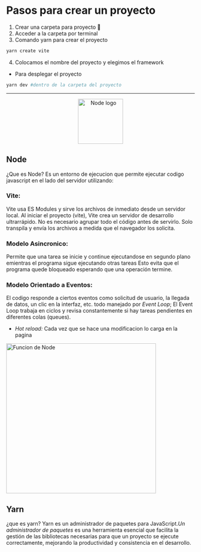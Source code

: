 # Pasos para crear un proyecto
1. Crear una carpeta para proyecto 📁
2. Acceder a la carpeta por terminal
3. Comando yarn para crear el proyecto
```bash
yarn create vite
```
4. Colocamos el nombre del proyecto y elegimos el framework
- Para desplegar el proyecto 
```bash
yarn dev #dentro de la carpeta del proyecto
```

---

<p align="center">
  <a href="https://nodejs.org/es" target="blank">
    <img src="
    https://nodejs.org/static/images/logo.svg
    " width="120" alt="Node logo"/>
  </a>
</p>

## Node
¿Que es Node?
Es un entorno de ejecucion que permite ejecutar codigo javascript en el lado del servidor utilizando:

### Vite:
Vite usa ES Modules y sirve los archivos de inmediato desde un servidor local.
Al iniciar el proyecto (vite), Vite crea un servidor de desarrollo ultrarrápido.
No es necesario agrupar todo el código antes de servirlo.
Solo transpila y envía los archivos a medida que el navegador los solicita.

### Modelo Asincronico:
Permite que una tarea se inicie y continue ejecutandose en segundo plano emientras el programa sigue ejecutando otras tareas Esto evita que el programa quede bloqueado esperando que una operación termine.

### Modelo Orientado a Eventos:
El codigo responde a ciertos eventos como solicitud de usuario, la llegada de datos, un clic en la interfaz, etc. todo manejado por *Event Loop*; El Event Loop trabaja en ciclos y revisa constantemente si hay tareas pendientes en diferentes colas (queues).

- *Hot reload:* Cada vez que se hace una modificacion lo carga en la pagina

<img src="https://i.stack.imgur.com/BTm1H.png" width="400" alt="Funcion de Node"/>

## Yarn 

¿que es yarn?
Yarn es un administrador de paquetes para JavaScript.*Un administrador de paquetes* es una herramienta esencial que facilita la gestión de las bibliotecas necesarias para que un proyecto se ejecute correctamente, mejorando la productividad y consistencia en el desarrollo.
